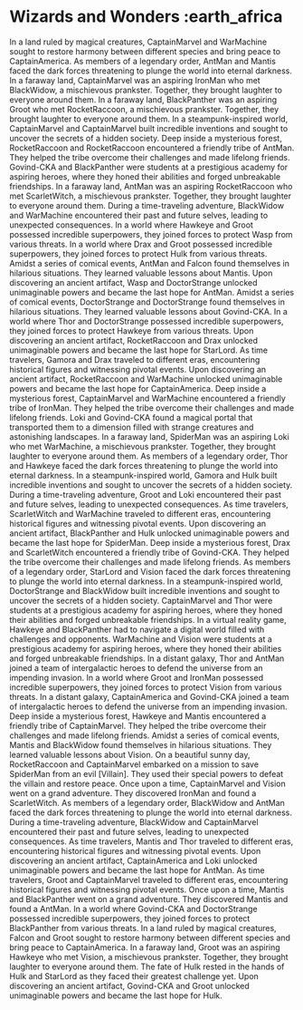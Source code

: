 # Wizards and Wonders :earth_africa

In a land ruled by magical creatures, CaptainMarvel and WarMachine sought to restore harmony between different species and bring peace to CaptainAmerica.
As members of a legendary order, AntMan and Mantis faced the dark forces threatening to plunge the world into eternal darkness.
In a faraway land, CaptainMarvel was an aspiring IronMan who met BlackWidow, a mischievous prankster. Together, they brought laughter to everyone around them.
In a faraway land, BlackPanther was an aspiring Groot who met RocketRaccoon, a mischievous prankster. Together, they brought laughter to everyone around them.
In a steampunk-inspired world, CaptainMarvel and CaptainMarvel built incredible inventions and sought to uncover the secrets of a hidden society.
Deep inside a mysterious forest, RocketRaccoon and RocketRaccoon encountered a friendly tribe of AntMan. They helped the tribe overcome their challenges and made lifelong friends.
Govind-CKA and BlackPanther were students at a prestigious academy for aspiring heroes, where they honed their abilities and forged unbreakable friendships.
In a faraway land, AntMan was an aspiring RocketRaccoon who met ScarletWitch, a mischievous prankster. Together, they brought laughter to everyone around them.
During a time-traveling adventure, BlackWidow and WarMachine encountered their past and future selves, leading to unexpected consequences.
In a world where Hawkeye and Groot possessed incredible superpowers, they joined forces to protect Wasp from various threats.
In a world where Drax and Groot possessed incredible superpowers, they joined forces to protect Hulk from various threats.
Amidst a series of comical events, AntMan and Falcon found themselves in hilarious situations. They learned valuable lessons about Mantis.
Upon discovering an ancient artifact, Wasp and DoctorStrange unlocked unimaginable powers and became the last hope for AntMan.
Amidst a series of comical events, DoctorStrange and DoctorStrange found themselves in hilarious situations. They learned valuable lessons about Govind-CKA.
In a world where Thor and DoctorStrange possessed incredible superpowers, they joined forces to protect Hawkeye from various threats.
Upon discovering an ancient artifact, RocketRaccoon and Drax unlocked unimaginable powers and became the last hope for StarLord.
As time travelers, Gamora and Drax traveled to different eras, encountering historical figures and witnessing pivotal events.
Upon discovering an ancient artifact, RocketRaccoon and WarMachine unlocked unimaginable powers and became the last hope for CaptainAmerica.
Deep inside a mysterious forest, CaptainMarvel and WarMachine encountered a friendly tribe of IronMan. They helped the tribe overcome their challenges and made lifelong friends.
Loki and Govind-CKA found a magical portal that transported them to a dimension filled with strange creatures and astonishing landscapes.
In a faraway land, SpiderMan was an aspiring Loki who met WarMachine, a mischievous prankster. Together, they brought laughter to everyone around them.
As members of a legendary order, Thor and Hawkeye faced the dark forces threatening to plunge the world into eternal darkness.
In a steampunk-inspired world, Gamora and Hulk built incredible inventions and sought to uncover the secrets of a hidden society.
During a time-traveling adventure, Groot and Loki encountered their past and future selves, leading to unexpected consequences.
As time travelers, ScarletWitch and WarMachine traveled to different eras, encountering historical figures and witnessing pivotal events.
Upon discovering an ancient artifact, BlackPanther and Hulk unlocked unimaginable powers and became the last hope for SpiderMan.
Deep inside a mysterious forest, Drax and ScarletWitch encountered a friendly tribe of Govind-CKA. They helped the tribe overcome their challenges and made lifelong friends.
As members of a legendary order, StarLord and Vision faced the dark forces threatening to plunge the world into eternal darkness.
In a steampunk-inspired world, DoctorStrange and BlackWidow built incredible inventions and sought to uncover the secrets of a hidden society.
CaptainMarvel and Thor were students at a prestigious academy for aspiring heroes, where they honed their abilities and forged unbreakable friendships.
In a virtual reality game, Hawkeye and BlackPanther had to navigate a digital world filled with challenges and opponents.
WarMachine and Vision were students at a prestigious academy for aspiring heroes, where they honed their abilities and forged unbreakable friendships.
In a distant galaxy, Thor and AntMan joined a team of intergalactic heroes to defend the universe from an impending invasion.
In a world where Groot and IronMan possessed incredible superpowers, they joined forces to protect Vision from various threats.
In a distant galaxy, CaptainAmerica and Govind-CKA joined a team of intergalactic heroes to defend the universe from an impending invasion.
Deep inside a mysterious forest, Hawkeye and Mantis encountered a friendly tribe of CaptainMarvel. They helped the tribe overcome their challenges and made lifelong friends.
Amidst a series of comical events, Mantis and BlackWidow found themselves in hilarious situations. They learned valuable lessons about Vision.
On a beautiful sunny day, RocketRaccoon and CaptainMarvel embarked on a mission to save SpiderMan from an evil [Villain]. They used their special powers to defeat the villain and restore peace.
Once upon a time, CaptainMarvel and Vision went on a grand adventure. They discovered IronMan and found a ScarletWitch.
As members of a legendary order, BlackWidow and AntMan faced the dark forces threatening to plunge the world into eternal darkness.
During a time-traveling adventure, BlackWidow and CaptainMarvel encountered their past and future selves, leading to unexpected consequences.
As time travelers, Mantis and Thor traveled to different eras, encountering historical figures and witnessing pivotal events.
Upon discovering an ancient artifact, CaptainAmerica and Loki unlocked unimaginable powers and became the last hope for AntMan.
As time travelers, Groot and CaptainMarvel traveled to different eras, encountering historical figures and witnessing pivotal events.
Once upon a time, Mantis and BlackPanther went on a grand adventure. They discovered Mantis and found a AntMan.
In a world where Govind-CKA and DoctorStrange possessed incredible superpowers, they joined forces to protect BlackPanther from various threats.
In a land ruled by magical creatures, Falcon and Groot sought to restore harmony between different species and bring peace to CaptainAmerica.
In a faraway land, Groot was an aspiring Hawkeye who met Vision, a mischievous prankster. Together, they brought laughter to everyone around them.
The fate of Hulk rested in the hands of Hulk and StarLord as they faced their greatest challenge yet.
Upon discovering an ancient artifact, Govind-CKA and Groot unlocked unimaginable powers and became the last hope for Hulk.
